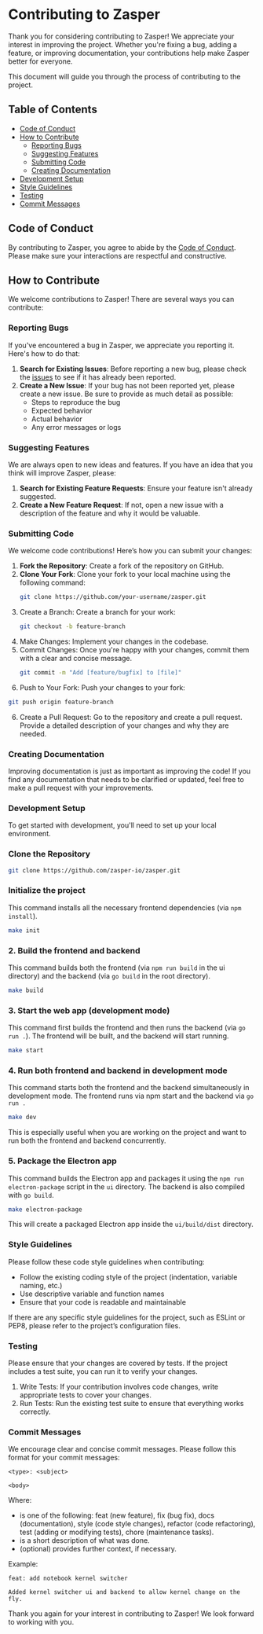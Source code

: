 # Contributing to Zasper

Thank you for considering contributing to Zasper! We appreciate your interest in improving the project. Whether you're fixing a bug, adding a feature, or improving documentation, your contributions help make Zasper better for everyone.

This document will guide you through the process of contributing to the project.

## Table of Contents
- [Code of Conduct](#code-of-conduct)
- [How to Contribute](#how-to-contribute)
  - [Reporting Bugs](#reporting-bugs)
  - [Suggesting Features](#suggesting-features)
  - [Submitting Code](#submitting-code)
  - [Creating Documentation](#creating-documentation)
- [Development Setup](#development-setup)
- [Style Guidelines](#style-guidelines)
- [Testing](#testing)
- [Commit Messages](#commit-messages)

## Code of Conduct

By contributing to Zasper, you agree to abide by the [Code of Conduct](https://github.com/zasper-io/zasper/blob/main/CODE_OF_CONDUCT.md). Please make sure your interactions are respectful and constructive.

## How to Contribute

We welcome contributions to Zasper! There are several ways you can contribute:

### Reporting Bugs

If you've encountered a bug in Zasper, we appreciate you reporting it. Here's how to do that:
1. **Search for Existing Issues**: Before reporting a new bug, please check the [issues](https://github.com/zasper-io/zasper/issues) to see if it has already been reported.
2. **Create a New Issue**: If your bug has not been reported yet, please create a new issue. Be sure to provide as much detail as possible:
   - Steps to reproduce the bug
   - Expected behavior
   - Actual behavior
   - Any error messages or logs

### Suggesting Features

We are always open to new ideas and features. If you have an idea that you think will improve Zasper, please:
1. **Search for Existing Feature Requests**: Ensure your feature isn't already suggested.
2. **Create a New Feature Request**: If not, open a new issue with a description of the feature and why it would be valuable.

### Submitting Code

We welcome code contributions! Here’s how you can submit your changes:
1. **Fork the Repository**: Create a fork of the repository on GitHub.
2. **Clone Your Fork**: Clone your fork to your local machine using the following command:
    ```bash
    git clone https://github.com/your-username/zasper.git
    ```
3. Create a Branch: Create a branch for your work:
    ```bash
    git checkout -b feature-branch
    ```
4. Make Changes: Implement your changes in the codebase.
5. Commit Changes: Once you're happy with your changes, commit them with a clear and concise message.
    ```bash
    git commit -m "Add [feature/bugfix] to [file]"
    ```
5. Push to Your Fork: Push your changes to your fork:
```bash
git push origin feature-branch
```
6. Create a Pull Request: Go to the repository and create a pull request. Provide a detailed description of your changes and why they are needed.

### Creating Documentation

Improving documentation is just as important as improving the code! If you find any documentation that needs to be clarified or updated, feel free to make a pull request with your improvements.

### Development Setup

To get started with development, you'll need to set up your local environment.

### **Clone the Repository**
    
```bash
git clone https://github.com/zasper-io/zasper.git
```


### **Initialize the project**

This command installs all the necessary frontend dependencies (via `npm install`).

```bash
make init
```

### 2. **Build the frontend and backend**

This command builds both the frontend (via `npm run build` in the ui directory) and the backend (via `go build` in the root directory).

```bash
make build
```

### 3. **Start the web app (development mode)**

This command first builds the frontend and then runs the backend (via `go run .`). The frontend will be built, and the backend will start running.

```bash
make start
```

### 4. **Run both frontend and backend in development mode**

This command starts both the frontend and the backend simultaneously in development mode. The frontend runs via npm start and the backend via `go run .`

```bash
make dev
```
This is especially useful when you are working on the project and want to run both the frontend and backend concurrently.

### 5. **Package the Electron app**

This command builds the Electron app and packages it using the `npm run electron-package` script in the `ui` directory. The backend is also compiled with `go build`.

```bash
make electron-package
```
This will create a packaged Electron app inside the `ui/build/dist` directory.



### Style Guidelines
Please follow these code style guidelines when contributing:

* Follow the existing coding style of the project (indentation, variable naming, etc.)
* Use descriptive variable and function names
* Ensure that your code is readable and maintainable

If there are any specific style guidelines for the project, such as ESLint or PEP8, please refer to the project’s configuration files.

### Testing

Please ensure that your changes are covered by tests. If the project includes a test suite, you can run it to verify your changes.

1. Write Tests: If your contribution involves code changes, write appropriate tests to cover your changes.
2. Run Tests: Run the existing test suite to ensure that everything works correctly.

### Commit Messages
We encourage clear and concise commit messages. Please follow this format for your commit messages:

```
<type>: <subject>

<body>
```
Where:

* <type> is one of the following: feat (new feature), fix (bug fix), docs (documentation), style (code style changes), refactor (code refactoring), test (adding or modifying tests), chore (maintenance tasks).
* <subject> is a short description of what was done.
* <body> (optional) provides further context, if necessary.

Example:
```
feat: add notebook kernel switcher

Added kernel switcher ui and backend to allow kernel change on the fly.
```
Thank you again for your interest in contributing to Zasper! We look forward to working with you.
